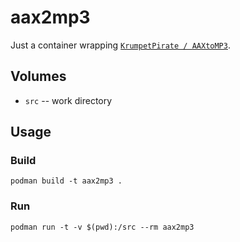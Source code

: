 # aax2mp3

Just a container wrapping [`KrumpetPirate / AAXtoMP3`](https://github.com/KrumpetPirate/AAXtoMP3).

## Volumes

* `src` -- work directory

## Usage

### Build

    podman build -t aax2mp3 .

### Run

    podman run -t -v $(pwd):/src --rm aax2mp3
